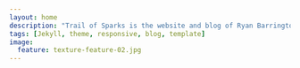 ```yaml
---
layout: home
description: "Trail of Sparks is the website and blog of Ryan Barrington Cox."
tags: [Jekyll, theme, responsive, blog, template]
image:
  feature: texture-feature-02.jpg 
---
```

